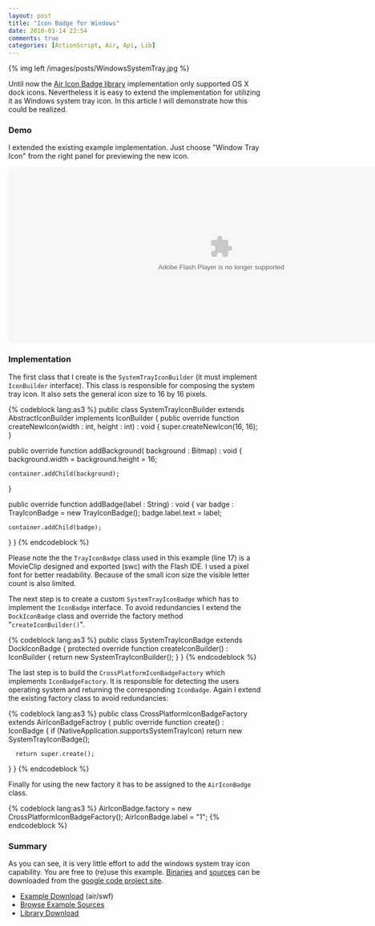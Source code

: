 ```yaml
---
layout: post
title: "Icon Badge for Windows"
date: 2010-03-14 22:54
comments: true
categories: [ActionScript, Air, Api, Lib]
---
```


{% img left /images/posts/WindowsSystemTray.jpg %}

Until now the [Air Icon Badge library](/blog/2010/02/08/icon-badge-library-for-air/) implementation only supported OS X dock icons. Nevertheless it is easy to extend the implementation for utilizing it as Windows system tray icon. In this article I will demonstrate how this could be realized.

<!-- more -->

### Demo

I extended the existing example implementation. Just choose "Window Tray Icon" from the right panel for previewing the new icon.

<object style="width: 850px; height: 350px;" width="850" height="350" classid="clsid:d27cdb6e-ae6d-11cf-96b8-444553540000" codebase="http://download.macromedia.com/pub/shockwave/cabs/flash/swflash.cab#version=6,0,40,0"><param name="src" value="/images/posts/WebBadgeExample.swf" /><embed style="width: 850px; height: 350px;" width="850" height="350" type="application/x-shockwave-flash" src="/images/posts/WebBadgeExample.swf" /></object>


### Implementation

The first class that I create is the `SystemTrayIconBuilder` (it must implement `IconBuilder` interface). This class is responsible for composing the system tray icon. It also sets the general icon size to 16 by 16 pixels.

{% codeblock lang:as3 %}
public class SystemTrayIconBuilder extends AbstractIconBuilder implements IconBuilder
{
  public override function createNewIcon(width : int, height : int) : void
  {
    super.createNewIcon(16, 16);
  }

  public override function addBackground( background : Bitmap) : void
  {
    background.width = background.height = 16;

    container.addChild(background);
  }

  public override function addBadge(label : String) : void
  {
    var badge : TrayIconBadge = new TrayIconBadge();
    badge.label.text = label;

    container.addChild(badge);
  }
}
{% endcodeblock %}

Please note the the `TrayIconBadge` class used in this example (line 17) is a MovieClip designed and exported (swc) with the Flash IDE. I used a pixel font for better readability. Because of the small icon size the visible letter count is also limited.

The next step is to create a custom `SystemTrayIconBadge` which has to implement the `IconBadge` interface. To avoid redundancies I extend the `DockIconBadge` class and override the factory method "`createIconBuilder()`".

{% codeblock lang:as3 %}
public class SystemTrayIconBadge extends DockIconBadge
{
  protected override function createIconBuilder() : IconBuilder
  {
    return new SystemTrayIconBuilder();
  }
}
{% endcodeblock %}

The last step is to build the `CrossPlatformIconBadgeFactory` which implements `IconBadgeFactory`. It is responsible for detecting the users operating system and returning the corresponding `IconBadge`. Again I extend the existing factory class to avoid redundancies:

{% codeblock lang:as3 %}
public class CrossPlatformIconBadgeFactory extends
AirIconBadgeFactroy
{
  public override function create() : IconBadge
  {
    if (NativeApplication.supportsSystemTrayIcon)
      return new SystemTrayIconBadge();

      return super.create();
  }
}
{% endcodeblock %}

Finally for using the new factory it has to be assigned to the `AirIconBadge` class.

{% codeblock lang:as3 %}
AirIconBadge.factory = new CrossPlatformIconBadgeFactory();
AirIconBadge.label = "1";
{% endcodeblock %}

### Summary

As you can see, it is very little effort to add the windows system tray icon capability. You are free to (re)use this example. [Binaries](http://code.google.com/p/air-icon-badge/downloads/list) and [sources](http://code.google.com/p/air-icon-badge/source/browse/#svn/air-icon-badge-examples/trunk/dev/src/de/mgroeger/air/icon/example/windows) can be downloaded from the [google code project site](http://code.google.com/p/air-icon-badge/).

* [Example Download](http://code.google.com/p/air-icon-badge/downloads/detail?name=air-icon-badge-examples.zip&amp;can=2&amp;q=#makechanges) (air/swf)
* [Browse Example Sources](http://code.google.com/p/air-icon-badge/source/browse/#svn/air-icon-badge-examples/trunk/dev/src/)
* [Library Download](http://code.google.com/p/air-icon-badge/downloads/detail?name=air-icon-badge-0.1.zip)
